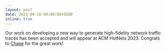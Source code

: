 ```yaml
---
layout: post
date: 2023-09-10 09:00:00+0200
inline: true
---
```


Our work on developing a new way to generate high-fidelity network traffic traces has been accepted and will appear at ACM HotNets 2023. Congrats to [Chase](https://chasejiang.com) for the great work!